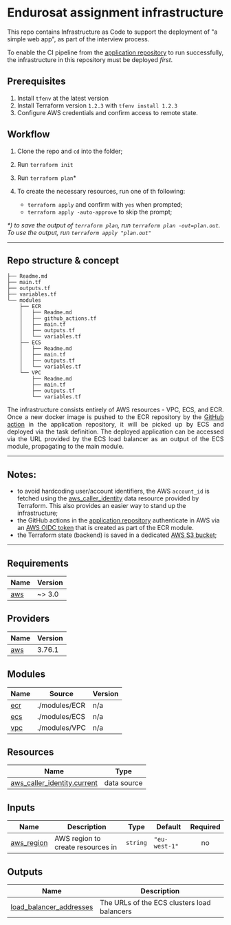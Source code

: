 # Endurosat assignment infrastructure

This repo contains Infrastructure as Code to support the deployment of "a simple web app", as part of the interview process.

To enable the CI pipeline from the [application repository](https://github.com/BKmetoff/endurosat-assignment/) to run successfully, the infrastructure in this repository must be deployed _first_.

## Prerequisites

1. Install `tfenv` at the latest version
2. Install Terraform version `1.2.3` with `tfenv install 1.2.3`
3. Configure AWS credentials and confirm access to remote state.

## Workflow

1. Clone the repo and `cd` into the folder;
2. Run `terraform init`
3. Run `terraform plan`\*
4. To create the necessary resources, run one of th following:

   - `terraform apply` and confirm with `yes` when prompted;
   - `terraform apply -auto-approve` to skip the prompt;

_\*) to save the output of `terraform plan`, run `terraform plan -out=plan.out`. To use the output, run `terraform apply "plan.out"`_

---

## Repo structure & concept

```
├── Readme.md
├── main.tf
├── outputs.tf
├── variables.tf
└── modules
    ├── ECR
    │   ├── Readme.md
    │   ├── github_actions.tf
    │   ├── main.tf
    │   ├── outputs.tf
    │   └── variables.tf
    ├── ECS
    │   ├── Readme.md
    │   ├── main.tf
    │   ├── outputs.tf
    │   └── variables.tf
    └── VPC
        ├── Readme.md
        ├── main.tf
        ├── outputs.tf
        └── variables.tf
```

<p style="text-align: justify">
The infrastructure consists entirely of AWS resources - VPC, ECS, and ECR. Once a new docker image is pushed to the ECR repository by the <a href="https://github.com/BKmetoff/endurosat-assignment/blob/master/.github/workflows/build-and-push-dk-image.yaml">GitHub action</a> in the application repository, it will be picked up by ECS and deployed via the task definition. The deployed application can be accessed via the URL provided by the ECS load balancer as an output of the ECS module, propagating to the main module.
</p>

---

## Notes:

- to avoid hardcoding user/account identifiers, the AWS `account_id` is fetched using the [aws_caller_identity](https://registry.terraform.io/providers/hashicorp/aws/latest/docs/data-sources/caller_identity) data resource provided by Terraform. This also provides an easier way to stand up the infrastructure;
- the GitHub actions in the [application repository](https://github.com/BKmetoff/endurosat-assignment/) authenticate in AWS via an [AWS OIDC token](https://docs.aws.amazon.com/IAM/latest/UserGuide/id_roles_providers_create_oidc.html) that is created as part of the ECR module.
- the Terraform state (backend) is saved in a dedicated [AWS S3 bucket](https://developer.hashicorp.com/terraform/language/settings/backends/s3);

---

## Requirements

| Name                                                   | Version |
| ------------------------------------------------------ | ------- |
| <a name="requirement_aws"></a> [aws](#requirement_aws) | ~> 3.0  |

## Providers

| Name                                             | Version |
| ------------------------------------------------ | ------- |
| <a name="provider_aws"></a> [aws](#provider_aws) | 3.76.1  |

## Modules

| Name                                         | Source        | Version |
| -------------------------------------------- | ------------- | ------- |
| <a name="module_ecr"></a> [ecr](#module_ecr) | ./modules/ECR | n/a     |
| <a name="module_ecs"></a> [ecs](#module_ecs) | ./modules/ECS | n/a     |
| <a name="module_vpc"></a> [vpc](#module_vpc) | ./modules/VPC | n/a     |

## Resources

| Name                                                                                                                          | Type        |
| ----------------------------------------------------------------------------------------------------------------------------- | ----------- |
| [aws_caller_identity.current](https://registry.terraform.io/providers/hashicorp/aws/latest/docs/data-sources/caller_identity) | data source |

## Inputs

| Name                                                            | Description                       | Type     | Default       | Required |
| --------------------------------------------------------------- | --------------------------------- | -------- | ------------- | :------: |
| <a name="input_aws_region"></a> [aws_region](#input_aws_region) | AWS region to create resources in | `string` | `"eu-west-1"` |    no    |

## Outputs

| Name                                                                                                     | Description                                 |
| -------------------------------------------------------------------------------------------------------- | ------------------------------------------- |
| <a name="output_load_balancer_addresses"></a> [load_balancer_addresses](#output_load_balancer_addresses) | The URLs of the ECS clusters load balancers |

